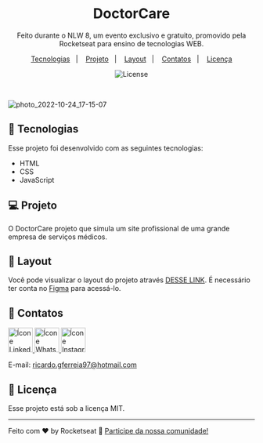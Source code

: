 <h1 align="center"> DoctorCare </h1>

<p align="center">
Feito durante o NLW 8, um evento exclusivo e gratuito, promovido pela Rocketseat para ensino de tecnologias WEB.
</p>

<p align="center">
  <a href="#-tecnologias">Tecnologias</a>&nbsp;&nbsp;&nbsp;|&nbsp;&nbsp;&nbsp;
  <a href="#-projeto">Projeto</a>&nbsp;&nbsp;&nbsp;|&nbsp;&nbsp;&nbsp;
  <a href="#-layout">Layout</a>&nbsp;&nbsp;&nbsp;|&nbsp;&nbsp;&nbsp;
  <a href="#-layout">Contatos</a>&nbsp;&nbsp;&nbsp;|&nbsp;&nbsp;&nbsp;
  <a href="#memo-licença">Licença</a>
</p>

<p align="center">
  <img alt="License" src="https://img.shields.io/static/v1?label=license&message=MIT&color=49AA26&labelColor=000000">
</p>

<br>

<p align="center">

  ![photo_2022-10-24_17-15-07](https://user-images.githubusercontent.com/104541413/197620432-aad1900f-5877-4a53-b694-ca292d400ec9.jpg)
</p>

## 🚀 Tecnologias

Esse projeto foi desenvolvido com as seguintes tecnologias:

- HTML
- CSS
- JavaScript

## 💻 Projeto

O DoctorCare projeto que simula um site profissional de uma grande empresa de serviços médicos.

## 🔖 Layout

Você pode visualizar o layout do projeto através [DESSE LINK](https://www.figma.com/file/xwGfjHRjtO1OGTtACuW0L9/DoctorCare-(Community)?node-id=0%3A1). É necessário ter conta no [Figma](https://figma.com) para acessá-lo.

## 📔 Contatos

<a href="https://www.linkedin.com/in/ricardo-gon/">
<img width="50" src="https://img.icons8.com/office/344/linkedin.png" alt="Ícone Linkedin"> </a>

<a href="https://contate.me/ricardo-gon">
<img width="50" src="https://img.icons8.com/office/344/whatsapp--v1.png" alt="Ícone Whatsapp"> </a>

<a href="https://www.instagram.com/ricardinferreira/">
<img width="50" src="https://img.icons8.com/office/344/instagram-new.png" alt="Ícone Instagram"> </a>

E-mail: ricardo.gferreia97@hotmail.com </br>

## :memo: Licença

Esse projeto está sob a licença MIT.

---

Feito com ♥ by Rocketseat :wave: [Participe da nossa comunidade!](https://discord.gg/rocketseat)
